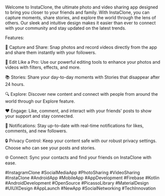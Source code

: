 Welcome to InstaClone, the ultimate photo and video sharing app designed to bring you closer to your friends and family. With InstaClone, you can capture moments, share stories, and explore the world through the lens of others. Our sleek and intuitive design makes it easier than ever to connect with your community and stay updated on the latest trends.

Features:

📸 Capture and Share: Snap photos and record videos directly from the app and share them instantly with your followers.

🎨 Edit Like a Pro: Use our powerful editing tools to enhance your photos and videos with filters, effects, and more.

📚 Stories: Share your day-to-day moments with Stories that disappear after 24 hours.

🔍 Explore: Discover new content and connect with people from around the world through our Explore feature.

❤️ Engage: Like, comment, and interact with your friends' posts to show your support and stay connected.

🔔 Notifications: Stay up-to-date with real-time notifications for likes, comments, and new followers.

🔒 Privacy Control: Keep your content safe with our robust privacy settings. Choose who can see your posts and stories.

🌐 Connect: Sync your contacts and find your friends on InstaClone with ease.



#InstagramClone
#SocialMediaApp
#PhotoSharing
#VideoSharing
#InstaClone
#AndroidApp
#MobileApp
#AppDevelopment
#Firebase
#Kotlin
#AndroidDevelopment
#OpenSource
#PicassoLibrary
#MaterialDesign
#UIUXDesign
#AppLaunch
#NewApp
#SocialNetworking
#TechInnovation
